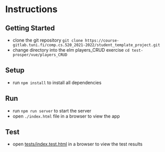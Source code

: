 # Instructions

## Getting Started

- clone the git repository `git clone https://course-gitlab.tuni.fi/comp.cs.520_2021-2022/student_template_project.git`
- change directory into the elm players_CRUD exercise `cd test-prosper/vue/players_CRUD`
## Setup

- run `npm install` to install all dependencies
## Run
- run `npm run server` to start the server
- open `./index.html` file in a browser to view the app

## Test
- open [tests/index.test.html](./tests/index.test.html) in a browser to view the test results